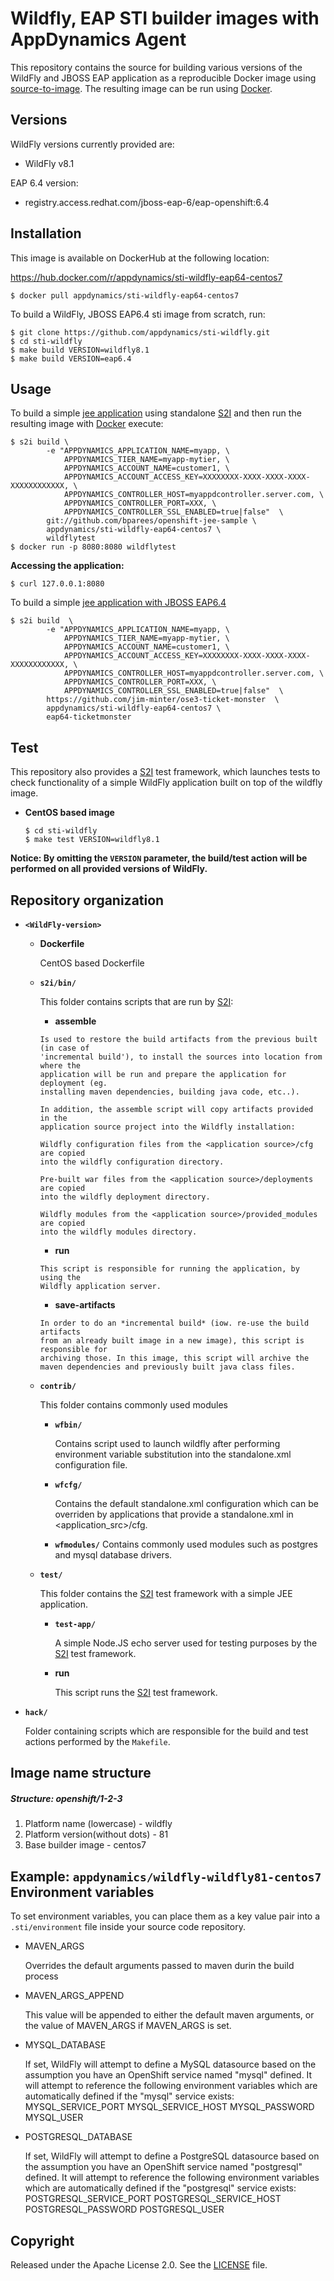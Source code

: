 Wildfly, EAP STI builder images with AppDynamics Agent
=====================================================

This repository contains the source for building various versions of
the WildFly and JBOSS EAP application as a reproducible Docker image using
[source-to-image](https://github.com/openshift/source-to-image).
The resulting image can be run using [Docker](http://docker.io).

Versions
---------------
WildFly versions currently provided are:
* WildFly v8.1

EAP 6.4 version:
* registry.access.redhat.com/jboss-eap-6/eap-openshift:6.4


Installation
---------------

This image is available on DockerHub at the following location:

https://hub.docker.com/r/appdynamics/sti-wildfly-eap64-centos7

```
$ docker pull appdynamics/sti-wildfly-eap64-centos7
```

To build a WildFly, JBOSS EAP6.4 sti image from scratch, run:

```
$ git clone https://github.com/appdynamics/sti-wildfly.git
$ cd sti-wildfly
$ make build VERSION=wildfly8.1
$ make build VERSION=eap6.4
```

Usage
---------------------
To build a simple [jee application](https://github.com/bparees/openshift-jee-sample)
using standalone [S2I](https://github.com/openshift/source-to-image) and then run the
resulting image with [Docker](http://docker.io) execute:

```
$ s2i build \
        -e "APPDYNAMICS_APPLICATION_NAME=myapp, \
            APPDYNAMICS_TIER_NAME=myapp-mytier, \
            APPDYNAMICS_ACCOUNT_NAME=customer1, \
            APPDYNAMICS_ACCOUNT_ACCESS_KEY=XXXXXXXX-XXXX-XXXX-XXXX-XXXXXXXXXXXX, \
            APPDYNAMICS_CONTROLLER_HOST=myappdcontroller.server.com, \
            APPDYNAMICS_CONTROLLER_PORT=XXX, \
            APPDYNAMICS_CONTROLLER_SSL_ENABLED=true|false"  \
        git://github.com/bparees/openshift-jee-sample \
        appdynamics/sti-wildfly-eap64-centos7 \
        wildflytest
$ docker run -p 8080:8080 wildflytest

```

**Accessing the application:**
```
$ curl 127.0.0.1:8080
```


To build a simple [jee application with JBOSS EAP6.4](https://github.com/jim-minter/ose3-ticket-monster)
```
$ s2i build  \
        -e "APPDYNAMICS_APPLICATION_NAME=myapp, \
            APPDYNAMICS_TIER_NAME=myapp-mytier, \
            APPDYNAMICS_ACCOUNT_NAME=customer1, \
            APPDYNAMICS_ACCOUNT_ACCESS_KEY=XXXXXXXX-XXXX-XXXX-XXXX-XXXXXXXXXXXX, \
            APPDYNAMICS_CONTROLLER_HOST=myappdcontroller.server.com, \
            APPDYNAMICS_CONTROLLER_PORT=XXX, \
            APPDYNAMICS_CONTROLLER_SSL_ENABLED=true|false"  \
        https://github.com/jim-minter/ose3-ticket-monster  \
        appdynamics/sti-wildfly-eap64-centos7 \
        eap64-ticketmonster

```

Test
---------------------
This repository also provides a [S2I](https://github.com/openshift/source-to-image) test framework,
which launches tests to check functionality of a simple WildFly application built on top of the wildfly image.

*  **CentOS based image**

    ```
    $ cd sti-wildfly
    $ make test VERSION=wildfly8.1
    ```

**Notice: By omitting the `VERSION` parameter, the build/test action will be performed
on all provided versions of WildFly.**


Repository organization
------------------------
* **`<WildFly-version>`**

    * **Dockerfile**

        CentOS based Dockerfile

    * **`s2i/bin/`**

        This folder contains scripts that are run by [S2I](https://github.com/openshift/source-to-image):

        *   **assemble**

          Is used to restore the build artifacts from the previous built (in case of
          'incremental build'), to install the sources into location from where the
          application will be run and prepare the application for deployment (eg.
          installing maven dependencies, building java code, etc..).

          In addition, the assemble script will copy artifacts provided in the
          application source project into the Wildfly installation:

          Wildfly configuration files from the <application source>/cfg are copied
          into the wildfly configuration directory.

          Pre-built war files from the <application source>/deployments are copied
          into the wildfly deployment directory.

          Wildfly modules from the <application source>/provided_modules are copied
          into the wildfly modules directory.


        *   **run**

          This script is responsible for running the application, by using the
          Wildfly application server.

        *   **save-artifacts**

          In order to do an *incremental build* (iow. re-use the build artifacts
          from an already built image in a new image), this script is responsible for
          archiving those. In this image, this script will archive the
          maven dependencies and previously built java class files.

    * **`contrib/`**

        This folder contains commonly used modules

        * **`wfbin/`**

            Contains script used to launch wildfly after performing environment variable
            substitution into the standalone.xml configuration file.

        * **`wfcfg/`**

            Contains the default standalone.xml configuration which can be overriden by applications
            that provide a standalone.xml in <application_src>/cfg.

        * **`wfmodules/`**
            Contains commonly used modules such as postgres and mysql database drivers.

    * **`test/`**

        This folder contains the [S2I](https://github.com/openshift/source-to-image)
        test framework with a simple JEE application.

        * **`test-app/`**

            A simple Node.JS echo server used for testing purposes by the [S2I](https://github.com/openshift/source-to-image) test framework.

        * **run**

            This script runs the [S2I](https://github.com/openshift/source-to-image) test framework.

* **`hack/`**

    Folder containing scripts which are responsible for the build and test actions performed by the `Makefile`.


Image name structure
------------------------
##### Structure: openshift/1-2-3

1. Platform name (lowercase) - wildfly
2. Platform version(without dots) - 81
3. Base builder image - centos7

Example: `appdynamics/wildfly-wildfly81-centos7`
Environment variables
---------------------
To set environment variables, you can place them as a key value pair into a `.sti/environment`
file inside your source code repository.

* MAVEN_ARGS

    Overrides the default arguments passed to maven durin the build process

* MAVEN_ARGS_APPEND

    This value will be appended to either the default maven arguments, or the value of MAVEN_ARGS if MAVEN_ARGS is set.

* MYSQL_DATABASE

    If set, WildFly will attempt to define a MySQL datasource based on the assumption you have an OpenShift service named "mysql" defined.
    It will attempt to reference the following environment variables which are automatically defined if the "mysql" service exists:
    MYSQL_SERVICE_PORT
    MYSQL_SERVICE_HOST
    MYSQL_PASSWORD
    MYSQL_USER

* POSTGRESQL_DATABASE

    If set, WildFly will attempt to define a PostgreSQL datasource based on the assumption you have an OpenShift service named "postgresql" defined.
    It will attempt to reference the following environment variables which are automatically defined if the "postgresql" service exists:
    POSTGRESQL_SERVICE_PORT
    POSTGRESQL_SERVICE_HOST
    POSTGRESQL_PASSWORD
    POSTGRESQL_USER


Copyright
--------------------

Released under the Apache License 2.0. See the [LICENSE](https://github.com/appdynamics/sti-wildfly/blob/master/LICENSE) file.

